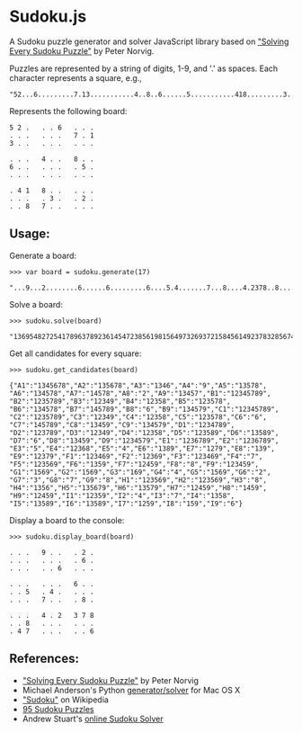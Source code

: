 Sudoku.js
==========

A Sudoku puzzle generator and solver JavaScript library based on 
["Solving Every Sudoku Puzzle"][1] by Peter Norvig.


Puzzles are represented by a string of digits, 1-9, and '.' as spaces. Each
character represents a square, e.g., 

    "52...6.........7.13...........4..8..6......5...........418.........3..2...87....."
    
Represents the following board:

    5 2 .   . . 6   . . .   
    . . .   . . .   7 . 1   
    3 . .   . . .   . . .   
    
    . . .   4 . .   8 . .   
    6 . .   . . .   . 5 .   
    . . .   . . .   . . .   
    
    . 4 1   8 . .   . . .   
    . . .   . 3 .   . 2 .   
    . . 8   7 . .   . . .


Usage:
------

Generate a board:

    >>> var board = sudoku.generate(17)
    
    "...9...2........6......6.........6....5.4.......7...8....4.2378..8.......47.....6"

Solve a board:

    >>> sudoku.solve(board)
    
    "136954827254178963789236145472385619815649732693721584561492378328567491947813256"

Get all candidates for every square:

    >>> sudoku.get_candidates(board)
    
    {"A1":"1345678","A2":"135678","A3":"1346","A4":"9","A5":"13578",
    "A6":"134578","A7":"14578","A8":"2","A9":"13457","B1":"12345789",
    "B2":"1235789","B3":"12349","B4":"12358","B5":"123578",
    "B6":"134578","B7":"145789","B8":"6","B9":"134579","C1":"12345789",
    "C2":"1235789","C3":"12349","C4":"12358","C5":"123578","C6":"6",
    "C7":"145789","C8":"13459","C9":"134579","D1":"1234789",
    "D2":"123789","D3":"12349","D4":"12358","D5":"123589","D6":"13589",
    "D7":"6","D8":"13459","D9":"1234579","E1":"1236789","E2":"1236789",
    "E3":"5","E4":"12368","E5":"4","E6":"1389","E7":"1279","E8":"139",
    "E9":"12379","F1":"123469","F2":"12369","F3":"123469","F4":"7",
    "F5":"123569","F6":"1359","F7":"12459","F8":"8","F9":"123459",
    "G1":"1569","G2":"1569","G3":"169","G4":"4","G5":"1569","G6":"2",
    "G7":"3","G8":"7","G9":"8","H1":"123569","H2":"123569","H3":"8",
    "H4":"1356","H5":"135679","H6":"13579","H7":"12459","H8":"1459",
    "H9":"12459","I1":"12359","I2":"4","I3":"7","I4":"1358",
    "I5":"13589","I6":"13589","I7":"1259","I8":"159","I9":"6"}

Display a board to the console:

    >>> sudoku.display_board(board)
    
    . . .   9 . .   . 2 .   
    . . .   . . .   . 6 .   
    . . .   . . 6   . . .   
    
    . . .   . . .   6 . .   
    . . 5   . 4 .   . . .   
    . . .   7 . .   . 8 .   
    
    . . .   4 . 2   3 7 8   
    . . 8   . . .   . . .   
    . 4 7   . . .   . . 6 
    

References:
-----------

- ["Solving Every Sudoku Puzzle"][1] by Peter Norvig
- Michael Anderson's Python [generator/solver][2] for Mac OS X
- ["Sudoku"][3] on Wikipedia
- [95 Sudoku Puzzles][4]
- Andrew Stuart's [online Sudoku Solver][5]


[1]: http://norvig.com/sudoku.html
[2]: https://github.com/andermic/cousins/tree/master/sudoku
[3]: http://en.wikipedia.org/wiki/Sudoku
[4]: http://magictour.free.fr/top95
[5]: http://www.sudokuwiki.org/sudoku.htm
